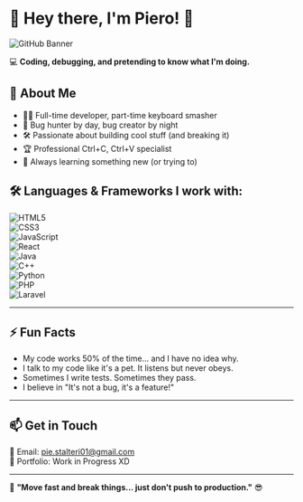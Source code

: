 # 🚀 Hey there, I'm Piero! 👋  

![GitHub Banner](https://media.giphy.com/media/QTfX9Ejfra3ZmNxh6B/giphy.gif)  

💻 **Coding, debugging, and pretending to know what I'm doing.**  

## 📌 About Me  

- 🧑‍💻 Full-time developer, part-time keyboard smasher  
- 🐛 Bug hunter by day, bug creator by night  
- 🛠️ Passionate about building cool stuff (and breaking it)  
- 🏆 Professional Ctrl+C, Ctrl+V specialist  
- 🎯 Always learning something new (or trying to)  

## 🛠️ Languages & Frameworks I work with:  

![HTML5](https://img.shields.io/badge/HTML5-E34F26?style=for-the-badge&logo=html5&logoColor=white)  
![CSS3](https://img.shields.io/badge/CSS3-1572B6?style=for-the-badge&logo=css3&logoColor=white)  
![JavaScript](https://img.shields.io/badge/JavaScript-F7DF1E?style=for-the-badge&logo=javascript&logoColor=black)  
![React](https://img.shields.io/badge/React-61DAFB?style=for-the-badge&logo=react&logoColor=black)  
![Java](https://img.shields.io/badge/Java-007396?style=for-the-badge&logo=java&logoColor=white)  
![C++](https://img.shields.io/badge/C++-00599C?style=for-the-badge&logo=c%2B%2B&logoColor=white)  
![Python](https://img.shields.io/badge/Python-3776AB?style=for-the-badge&logo=python&logoColor=white)  
![PHP](https://img.shields.io/badge/PHP-777BB4?style=for-the-badge&logo=php&logoColor=white)  
![Laravel](https://img.shields.io/badge/Laravel-FF2D20?style=for-the-badge&logo=laravel&logoColor=white)  

---

## ⚡ Fun Facts  

- My code works 50% of the time... and I have no idea why.  
- I talk to my code like it's a pet. It listens but never obeys.  
- Sometimes I write tests. Sometimes they pass.  
- I believe in "It's not a bug, it's a feature!"  

---

## 📫 Get in Touch  

📧 Email: [pie.stalteri01@gmail.com](mailto:pie.stalteri01@gmail.com)  
📂 Portfolio: Work in Progress XD 

---

🚀 **"Move fast and break things... just don't push to production."** 😎  
